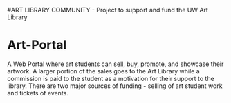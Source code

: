#ART LIBRARY COMMUNITY - Project to support and fund the UW Art Library



# Art-Portal
A Web Portal where art students can sell, buy, promote, and showcase their artwork. A larger portion of the sales goes to the Art Library while a commission is paid to the student as a motivation for their support to the library. There are two major sources of funding - selling of art student work and tickets of events.
